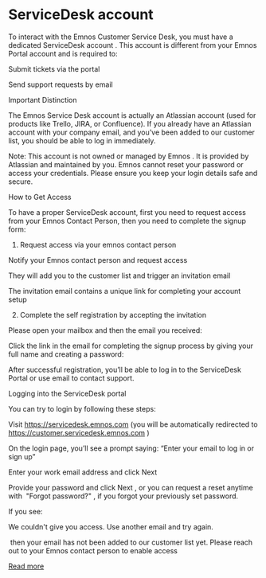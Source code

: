 # ServiceDesk account

To interact with the Emnos Customer Service Desk, you must have a dedicated 
ServiceDesk account
. This account is 
different
 from your Emnos Portal account and is required to:




Submit tickets via the portal


Send support requests by email




Important Distinction


The Emnos Service Desk account is actually an 
Atlassian account
 (used for products like Trello, JIRA, or Confluence). If you already have an Atlassian account with your company email, and you’ve been added to our customer list, you should be able to log in immediately.


Note:
 This account is 
not owned or managed by Emnos
. It is provided by Atlassian and maintained by you. Emnos cannot reset your password or access your credentials. Please ensure you keep your login details safe and secure.


How to Get Access


To have a proper ServiceDesk account, first you need to request access from your Emnos Contact Person, then you need to complete the signup form:


1. Request access via your emnos contact person




Notify your Emnos contact person and request access


They will add you to the customer list and trigger an invitation email


The invitation email contains a unique link for completing your account setup




2. Complete the self registration by accepting the invitation


Please open your mailbox and then the email you received:




Click the link in the email for completing the signup process by giving your full name and creating a password:




After successful registration, you’ll be able to log in to the 
ServiceDesk Portal
 or use 
email
 to contact support.


Logging into the ServiceDesk portal


You can try to login by following these steps:




Visit 
https://servicedesk.emnos.com
 (you will be automatically redirected to 
https://customer.servicedesk.emnos.com
)


On the login page, you’ll see a prompt saying: 
“Enter your email to log in or sign up”




Enter your work email address and click 
Next


Provide your password and click 
Next
, or you can request a reset anytime with 
"Forgot password?"
, if you forgot your previously set password.




If you see:




We couldn't give you access. Use another email and try again.


 then your email has not been added to our customer list yet. Please reach out to your Emnos contact person to enable access

[Read more](https://help.emnos.com/help/servicedesk-account)